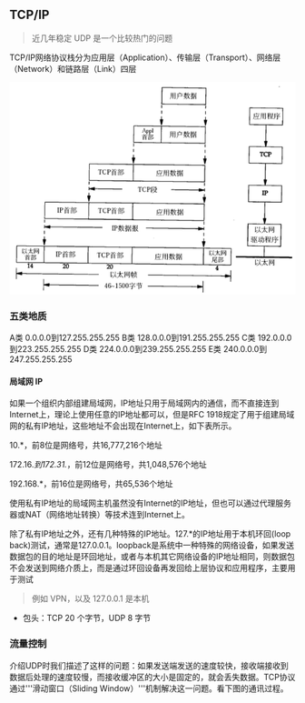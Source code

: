 ## TCP/IP

> 近几年稳定 UDP 是一个比较热门的问题

TCP/IP网络协议栈分为应用层（Application）、传输层（Transport）、网络层（Network）和链路层（Link）四层

![tcpip](tcpip.datagram.png)

### 五类地质

A类 0.0.0.0到127.255.255.255
B类 128.0.0.0到191.255.255.255
C类 192.0.0.0到223.255.255.255
D类 224.0.0.0到239.255.255.255
E类 240.0.0.0到247.255.255.255

#### 局域网 IP

如果一个组织内部组建局域网，IP地址只用于局域网内的通信，而不直接连到Internet上，理论上使用任意的IP地址都可以，但是RFC 1918规定了用于组建局域网的私有IP地址，这些地址不会出现在Internet上，如下表所示。

10.*，前8位是网络号，共16,777,216个地址

172.16.*到172.31.*，前12位是网络号，共1,048,576个地址

192.168.*，前16位是网络号，共65,536个地址

使用私有IP地址的局域网主机虽然没有Internet的IP地址，但也可以通过代理服务器或NAT（网络地址转换）等技术连到Internet上。

除了私有IP地址之外，还有几种特殊的IP地址。127.*的IP地址用于本机环回(loop back)测试，通常是127.0.0.1。loopback是系统中一种特殊的网络设备，如果发送数据包的目的地址是环回地址，或者与本机其它网络设备的IP地址相同，则数据包不会发送到网络介质上，而是通过环回设备再发回给上层协议和应用程序，主要用于测试

> 例如 VPN，以及 127.0.0.1 是本机

- 包头：TCP 20 个字节，UDP 8 字节


### 流量控制

介绍UDP时我们描述了这样的问题：如果发送端发送的速度较快，接收端接收到数据后处理的速度较慢，而接收缓冲区的大小是固定的，就会丢失数据。TCP协议通过'''滑动窗口（Sliding Window）'''机制解决这一问题。看下图的通讯过程。

